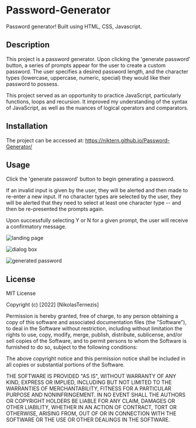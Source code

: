# Password-Generator
Password generator! Built using HTML, CSS, Javascript.

## Description

This project is a password generator. Upon clicking the 'generate password' button, a series of prompts appear for the user to create a custom password. The user specifies a desired password length, and the character types (lowercase, uppercase, numeric, special) they would like their password to possess.

This project served as an opportunity to practice JavaScript, particularly functions, loops and recursion. It improved my understanding of the syntax of JavaScript, as well as the nuances of logical operators and comparators.

## Installation

The project can be accessed at: https://niktern.github.io/Password-Generator/

## Usage

Click the 'generate password' button to begin generating a password.

If an invalid input is given by the user, they will be alerted and then made to re-enter a new input. If no character types are selected by the user, they will be alerted that they need to select at least one character type -- and then be re-presented the prompts again.

Upon successfully selecting Y or N for a given prompt, the user will receive a confirmatory message.

![landing page](.assets/password-generator-website01.png)

![dialog box](.assets/password-generator-website02.png)

![generated password](.assets/password-generator-website03.png)

## License

MIT License

Copyright (c) [2022] [NikolasTernezis]

Permission is hereby granted, free of charge, to any person obtaining a copy
of this software and associated documentation files (the "Software"), to deal
in the Software without restriction, including without limitation the rights
to use, copy, modify, merge, publish, distribute, sublicense, and/or sell
copies of the Software, and to permit persons to whom the Software is
furnished to do so, subject to the following conditions:

The above copyright notice and this permission notice shall be included in all
copies or substantial portions of the Software.

THE SOFTWARE IS PROVIDED "AS IS", WITHOUT WARRANTY OF ANY KIND, EXPRESS OR
IMPLIED, INCLUDING BUT NOT LIMITED TO THE WARRANTIES OF MERCHANTABILITY,
FITNESS FOR A PARTICULAR PURPOSE AND NONINFRINGEMENT. IN NO EVENT SHALL THE
AUTHORS OR COPYRIGHT HOLDERS BE LIABLE FOR ANY CLAIM, DAMAGES OR OTHER
LIABILITY, WHETHER IN AN ACTION OF CONTRACT, TORT OR OTHERWISE, ARISING FROM,
OUT OF OR IN CONNECTION WITH THE SOFTWARE OR THE USE OR OTHER DEALINGS IN THE
SOFTWARE.